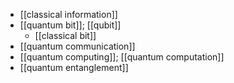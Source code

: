 - [[classical information]]
- [[quantum bit]]; [[qubit]]
    - [[classical bit]]
- [[quantum communication]]
- [[quantum computing]]; [[quantum computation]]
- [[quantum entanglement]]
